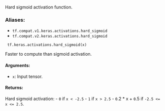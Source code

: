 Hard sigmoid activation function.
### Aliases:
- `tf.compat.v1.keras.activations.hard_sigmoid`
- `tf.compat.v2.keras.activations.hard_sigmoid`

```
 tf.keras.activations.hard_sigmoid(x)
```
Faster to compute than sigmoid activation.
#### Arguments:
- `x`: Input tensor.
#### Returns:
Hard sigmoid activation: - `0` if `x < -2.5` - `1` if `x > 2.5` - `0`.2 * x + `0`.5 if `-2.5 <= x <= 2.5`.
